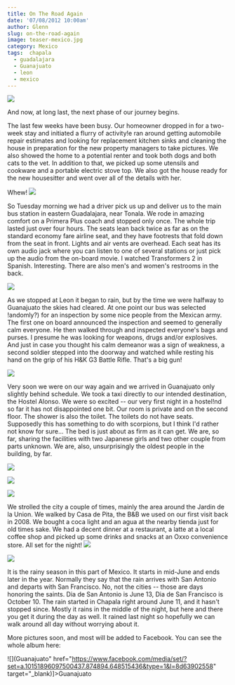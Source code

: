 ```yaml
---
title: On The Road Again
date: '07/08/2012 10:00am'
author: Glenn
slug: on-the-road-again
image: teaser-mexico.jpg
category: Mexico
tags:  chapala
  - guadalajara
  - Guanajuato
  - leon
  - mexico
---
```

![](https://fbcdn-sphotos-a.akamaihd.net/hphotos-ak-ash3/600165_10151896098365437_1236436281_n.jpg)

And now, at long last, the next phase of our journey begins.

The last few weeks have been busy. Our homeowner dropped in for a two-week stay and initiated a flurry of activity!e ran around getting automobile repair estimates and looking for replacement kitchen sinks and cleaning the house in preparation for the new property managers to take pictures. We also showed the home to a potential renter and took both dogs and both cats to the vet. In addition to that, we picked up some utensils and cookware and a portable electric stove top. We also got the house ready for the new housesitter and went over all of the details with her.

Whew!
![](https://fbcdn-sphotos-a.akamaihd.net/hphotos-ak-ash4/376442_10151896099480437_403310213_n.jpg)

So Tuesday morning we had a driver pick us up and deliver us to the main bus station in eastern Guadalajara, near Tonala. We rode in amazing comfort on a Primera Plus coach and stopped only once. The whole trip lasted just over four hours. The seats lean back twice as far as on the standard economy fare airline seat, and they have footrests that fold down from the seat in front. Lights and air vents are overhead. Each seat has its own audio jack where you can listen to one of several stations or just pick up the audio from the on-board movie. I watched Transformers 2 in Spanish. Interesting. There are also men's and women's restrooms in the back.

![](https://fbcdn-sphotos-a.akamaihd.net/hphotos-ak-ash3/600382_10151896100380437_1848917125_n.jpg)

As we stopped at Leon it began to rain, but by the time we were halfway to Guanajuato the skies had cleared. At one point our bus was selected !andomly?) for an inspection by some nice people from the Mexican army. The first one on board announced the inspection and seemed to generally calm everyone. He then walked through and inspected everyone's bags and purses. I presume he was looking for weapons, drugs and/or explosives. And just in case you thought his calm demeanor was a sign of weakness, a second soldier stepped into the doorway and watched while resting his hand on the grip of his H&K G3 Battle Rifle. That's a big gun!

![](https://fbcdn-sphotos-a.akamaihd.net/hphotos-ak-ash4/306606_10151897024320437_59276117_n.jpg)

Very soon we were on our way again and we arrived in Guanajuato only slightly behind schedule. We took a taxi directly to our intended destination, the Hostel Alonso. We were so excited -- our very first night in a hostel!nd so far it has not disappointed one bit. Our room is private and on the second floor. The shower is also the toilet. The toilets do not have seats. Supposedly this has something to do with scorpions, but I think I'd rather not know for sure... The bed is just about as firm as it can get. We are, so far, sharing the facilities with two Japanese girls and two other couple from parts unknown. We are, also, unsurprisingly the oldest people in the building, by far.

![](https://fbcdn-sphotos-a.akamaihd.net/hphotos-ak-ash4/314072_10151896101395437_1880566886_n.jpg)

![](https://fbcdn-sphotos-a.akamaihd.net/hphotos-ak-ash4/396623_10151896102090437_627351429_n.jpg)

![](https://fbcdn-sphotos-a.akamaihd.net/hphotos-ak-snc7/376323_10151897024460437_1622543814_n.jpg)

We strolled the city a couple of times, mainly the area around the Jardin de la Union. We walked by Casa de Pita, the B&B we used on our first visit back in 2008. We bought a coca light and an agua at the nearby tienda just for old times sake. We had a decent dinner at a restaurant, a latte at a local coffee shop and picked up some drinks and snacks at an Oxxo convenience store. All set for the night!
![](https://fbcdn-sphotos-a.akamaihd.net/hphotos-ak-ash3/530797_10151896104440437_57620121_n.jpg)

![](https://fbcdn-sphotos-a.akamaihd.net/hphotos-ak-snc6/250820_10151896102585437_88422294_n.jpg)

It is the rainy season in this part of Mexico. It starts in mid-June and ends later in the year. Normally they say that the rain arrives with San Antonio and departs with San Francisco. No, not the cities -- those are days honoring the saints. Dia de San Antonio is June 13, Dia de San Francisco is October 10. The rain started in Chapala right around June 11, and it hasn't stopped since. Mostly it rains in the middle of the night, but here and there you get it during the day as well. It rained last night so hopefully we can walk around all day without worrying about it.

More pictures soon, and most will be added to Facebook. You can see the whole album here:

![](Guanajuato" href="https://www.facebook.com/media/set/?set=a.10151896097500437.874894.648515436&type=1&l=8d63902558" target="_blank)]>Guanajuato